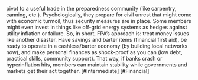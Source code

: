 pivot to a useful trade in the preparedness community (like carpentry, canning, etc.). Psychologically, they prepare for civil unrest that might come with economic turmoil, thus security measures are in place. Some members might even invest in things like off-grid energy systems as hedges against utility inflation or failure. So, in short, FPA’s approach is: treat money issues like another disaster. Have savings and barter items (financial first aid), be ready to operate in a cashless/barter economy (by building local networks now), and make personal finances as shock-proof as you can (low debt, practical skills, community support). That way, if banks crash or hyperinflation hits, members can maintain stability while governments and markets get their act together. [#Intermediate] [#Financial]